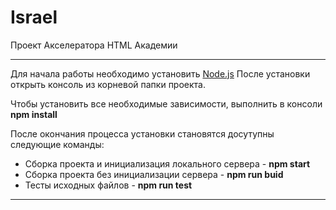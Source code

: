 # Israel
Проект Акселератора HTML Академии
***
Для начала работы необходимо установить [Node.js](https://nodejs.org/)
После установки открыть консоль из корневой папки проекта.

Чтобы установить все необходимые зависимости, выполнить в консоли **npm install**

После окончания процесса установки становятся досутупны следующие команды:

* Сборка проекта и инициализация локального сервера - **npm start**
* Сборка проекта без инициализации сервера - **npm run buid**
* Тесты исходных файлов - **npm run test**

***
